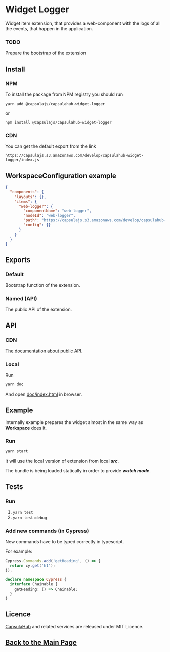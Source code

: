 # Widget Logger

Widget item extension, that provides a web-component with the logs of all the events,
that happen in the application.

### TODO

Prepare the bootstrap of the extension 

## Install

### NPM

To install the package from NPM registry you should run

    yarn add @capsulajs/capsulahub-widget-logger

or

    npm install @capsulajs/capsulahub-widget-logger

### CDN

You can get the default export from the link

    https://capsulajs.s3.amazonaws.com/develop/capsulahub-widget-logger/index.js

## WorkspaceConfiguration example

```json
{
  "components": {
    "layouts": {},
    "items": {
      "web-logger": {
        "componentName": "web-logger",
        "nodeId": "web-logger",
        "path": "https://capsulajs.s3.amazonaws.com/develop/capsulahub-widget-logger/index.js",
        "config": {}
      }
    }
  }
}
```

## Exports

### Default

Bootstrap function of the extension.

### Named (API)

The public API of the extension.

## API

### CDN

[The documentation about public API.](https://capsulajs.s3.amazonaws.com/develop/capsulahub-widget-logger/doc/index.html)

### Local

Run 

```bash
yarn doc
```

And open [doc/index.html](./doc/index.html) in browser.

## Example

Internally example prepares the widget almost in the same way as **Workspace** does it.

### Run

`yarn start`

It will use the local version of extension from local **_src_**.

The bundle is being loaded statically in order to provide **_watch mode_**.

## Tests

### Run

1) `yarn test`
2) `yarn test:debug`

### Add new commands (in Cypress)

New commands have to be typed correctly in typescript.

For example:

```typescript
Cypress.Commands.add('getHeading', () => {
  return cy.get('h1');
});

declare namespace Cypress {
  interface Chainable {
    getHeading: () => Chainable;
  }
}
```

## Licence

[CapsulaHub](https://github.com/capsulajs/capsulahub) and related services are released under MIT Licence.

## [Back to the Main Page](../../README.md)
